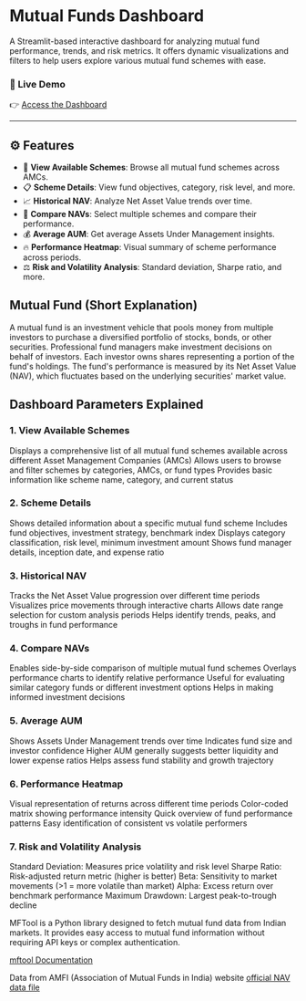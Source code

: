 #  Mutual Funds Dashboard

A Streamlit-based interactive dashboard for analyzing mutual fund performance, trends, and risk metrics. It offers dynamic visualizations and filters to help users explore various mutual fund schemes with ease.

### 🔗 Live Demo
👉 [Access the Dashboard](https://bhavyapatel9-mutual-funds-dashboar-mutual-fund-dashboard-jsj8we.streamlit.app/)

---

## ⚙️ Features

- 📄 **View Available Schemes**: Browse all mutual fund schemes across AMCs.  
- 📋 **Scheme Details**: View fund objectives, category, risk level, and more.  
- 📈 **Historical NAV**: Analyze Net Asset Value trends over time.  
- 🔀 **Compare NAVs**: Select multiple schemes and compare their performance.  
- 💰 **Average AUM**: Get average Assets Under Management insights.  
- 🔥 **Performance Heatmap**: Visual summary of scheme performance across periods.  
- ⚖️ **Risk and Volatility Analysis**: Standard deviation, Sharpe ratio, and more.  

## Mutual Fund (Short Explanation)
A mutual fund is an investment vehicle that pools money from multiple investors to purchase a diversified portfolio of stocks, bonds, or other securities. Professional fund managers make investment decisions on behalf of investors. Each investor owns shares representing a portion of the fund's holdings. The fund's performance is measured by its Net Asset Value (NAV), which fluctuates based on the underlying securities' market value.

## Dashboard Parameters Explained
### 1. View Available Schemes

Displays a comprehensive list of all mutual fund schemes available across different Asset Management Companies (AMCs)
Allows users to browse and filter schemes by categories, AMCs, or fund types
Provides basic information like scheme name, category, and current status

### 2. Scheme Details

Shows detailed information about a specific mutual fund scheme
Includes fund objectives, investment strategy, benchmark index
Displays category classification, risk level, minimum investment amount
Shows fund manager details, inception date, and expense ratio

### 3. Historical NAV

Tracks the Net Asset Value progression over different time periods
Visualizes price movements through interactive charts
Allows date range selection for custom analysis periods
Helps identify trends, peaks, and troughs in fund performance

### 4. Compare NAVs

Enables side-by-side comparison of multiple mutual fund schemes
Overlays performance charts to identify relative performance
Useful for evaluating similar category funds or different investment options
Helps in making informed investment decisions

### 5. Average AUM

Shows Assets Under Management trends over time
Indicates fund size and investor confidence
Higher AUM generally suggests better liquidity and lower expense ratios
Helps assess fund stability and growth trajectory

### 6. Performance Heatmap

Visual representation of returns across different time periods
Color-coded matrix showing performance intensity
Quick overview of fund performance patterns
Easy identification of consistent vs volatile performers

### 7. Risk and Volatility Analysis

Standard Deviation: Measures price volatility and risk level
Sharpe Ratio: Risk-adjusted return metric (higher is better)
Beta: Sensitivity to market movements (>1 = more volatile than market)
Alpha: Excess return over benchmark performance
Maximum Drawdown: Largest peak-to-trough decline

MFTool is a Python library designed to fetch mutual fund data from Indian markets. It provides easy access to mutual fund information without requiring API keys or complex authentication.

[mftool Documentation](https://mftool.readthedocs.io/en/latest/)

Data from AMFI (Association of Mutual Funds in India) website
[official NAV data file](https://www.amfiindia.com/spages/NAVAll.txt?t=03082025113405)

